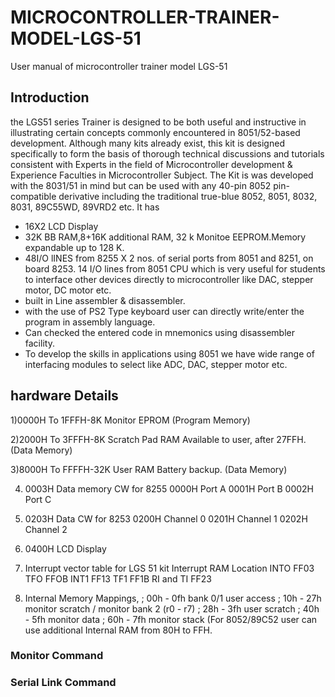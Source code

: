# MICROCONTROLLER-TRAINER-MODEL-LGS-51
User manual of microcontroller trainer model LGS-51
## Introduction
the LGS51 series Trainer is designed to be both useful and instructive in illustrating certain concepts commonly encountered in 8051/52-based development. Although many kits already exist, this kit is designed specifically to form the basis of thorough technical discussions and tutorials consistent with Experts in the field of Microcontroller development & Experience Faculties in Microcontroller Subject.
The Kit is was developed with the 8031/51 in mind but can be used with any 40-pin 8052 pin-compatible derivative including the traditional true-blue 8052, 8051, 8032, 8031, 89C55WD, 89VRD2 etc.
It has
* 16X2 LCD Display
* 32K BB RAM,8+16K additional RAM, 32 k Monitoe EEPROM.Memory expandable up to 128 K.
* 48I/O lINES from 8255 X 2 nos. of serial ports from 8051 and 8251, on board 8253. 14 I/O lines from 8051 CPU which is very useful for students to interface other devices directly to microcontroller like DAC, stepper motor, DC motor etc.
*  built in Line assembler & disassembler.
*  with the use of PS2 Type keyboard user can directly write/enter the program in assembly language.
*  Can checked the entered code in mnemonics using disassembler facility.
*  To develop the skills in applications using 8051 we have wide range of interfacing modules to select like ADC, DAC, stepper motor etc.

## hardware Details
1)0000H To 1FFFH-8K			Monitor EPROM (Program Memory)
 
2)2000H To 3FFFH-8K			Scratch Pad RAM Available to user,
                                               			after 27FFH. (Data Memory)

3)8000H To FFFFH-32K                   	User RAM Battery backup.
                                                               	(Data Memory)

4)  0003H Data memory                         CW for 8255
     0000H                                                      Port A
     0001H                                                      Port B
     0002H                                                      Port C

5)  0203H Data                                    	CW for 8253
     0200H                                                   Channel 0
     0201H                                                   Channel 1
     0202H                                                   Channel 2

6)  0400H LCD                                      		Display

7)  Interrupt vector table for LGS 51 kit
    		Interrupt                                     RAM Location
      		INTO                                              FF03
      		TFO                                                FFOB
      		INT1                                               FF13
      		TF1                                                 FF1B
      	     RI and TI                                             FF23

8) Internal Memory Mappings,
  ; 00h - 0fh bank 0/1 user access
  ; 10h - 27h monitor scratch / monitor bank 2 (r0 - r7)
  ; 28h - 3fh user scratch
  ; 40h - 5fh monitor data
  ; 60h - 7fh monitor stack
        (For 8052/89C52 user can use additional Internal RAM from 80H to FFH.
        






### Monitor Command
### Serial Link Command

